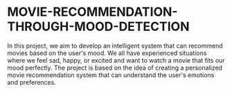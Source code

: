 # MOVIE-RECOMMENDATION-THROUGH-MOOD-DETECTION
In this project, we aim to develop an intelligent system that can recommend movies based on the user's mood. We all have experienced situations where we feel sad, happy, or excited and want to watch a movie that fits our mood perfectly. 
The project is based on the idea of creating a personalized movie recommendation system that can understand the user's emotions and preferences.
